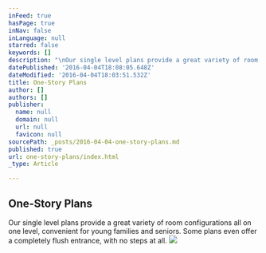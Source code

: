 ```yaml
---
inFeed: true
hasPage: true
inNav: false
inLanguage: null
starred: false
keywords: []
description: "\nOur single level plans provide a great variety of room configurations all on one level, convenient for young families and seniors. Some plans even offer a completely flush entrance, with no steps at all. "
datePublished: '2016-04-04T18:08:05.648Z'
dateModified: '2016-04-04T18:03:51.532Z'
title: One-Story Plans
author: []
authors: []
publisher:
  name: null
  domain: null
  url: null
  favicon: null
sourcePath: _posts/2016-04-04-one-story-plans.md
published: true
url: one-story-plans/index.html
_type: Article

---
```

## One-Story Plans

Our single level plans provide a great variety of room configurations all on one level, convenient for young families and seniors. Some plans even offer a completely flush entrance, with no steps at all. ![](https://the-grid-user-content.s3-us-west-2.amazonaws.com/b3f9b96b-05ae-4655-8294-dc188664879b.jpg)